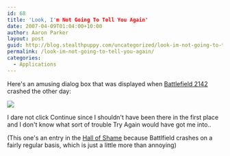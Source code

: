 ```yaml
---
id: 68
title: 'Look, I'm Not Going To Tell You Again'
date: 2007-04-09T01:04:00+10:00
author: Aaron Parker
layout: post
guid: http://blog.stealthpuppy.com/uncategorized/look-im-not-going-to-tell-you-again
permalink: /look-im-not-going-to-tell-you-again/
categories:
  - Applications
---
```

Here's an amusing dialog box that was displayed when [Battlefield 2142](http://battlefield.ea.com/battlefield/bf2142/) crashed the other day:

<img border="0" src="http://stealthpuppy.com/wp-content/uploads/2007/04/1000.14.1238.BF2142MemoryError.png" /> 

I dare not click Continue since I shouldn't have been there in the first place and I don't know what sort of trouble Try Again would have got me into..

(This one's an entry in the [Hall of Shame](http://www.stealthpuppy.com/blogs/travelling/archive/tags/Hall+of+Shame/default.aspx) because Battlfield crashes on a fairly regular basis, which is just a little more than annoying)